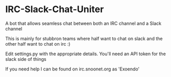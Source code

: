 # IRC-Slack-Chat-Uniter
A bot that allows seamless chat between both an IRC channel and a Slack channel

This is mainly for stubbron teams where half want to chat on slack and the other half want to chat on irc :)

Edit settings.py with the appropriate details. You'll need an API token for the slack side of things

If you need help I can be found on irc.snoonet.org as 'Exoendo'

